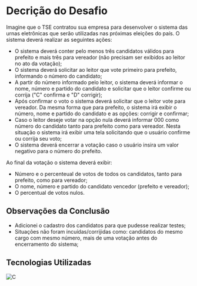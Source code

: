 # Decrição do Desafio
Imagine que o TSE contratou sua empresa para desenvolver o sistema das urnas eletrônicas que serão utilizadas nas próximas eleições do país. O sistema deverá realizar as seguintes ações:

- O sistema deverá conter pelo menos três candidatos válidos para prefeito e mais três para vereador (não precisam ser exibidos ao leitor no ato da votação);
- O sistema deverá solicitar ao leitor que vote primeiro para prefeito, informando o número do candidato;
- A partir do número informado pelo leitor, o sistema deverá informar o nome, número e partido do candidato e solicitar que o leitor confirme ou corrija ("C" confirma e "D" corrigir);
- Após confirmar o voto o sistema deverá solicitar que o leitor vote para vereador. Da mesma forma que para prefeito, o sistema irá exibir o número, nome e partido do candidato e as opções: corrigir e confirmar;
- Caso o leitor deseje votar na opção nula deverá informar 000 como número do candidato tanto para prefeito como para vereador. Nesta situação o sistema irá exibir uma tela solicitando que o usuário confirme ou corrija seu voto;
- O sistema deverá encerrar a votação caso o usuário insira um valor negativo para o número do prefeito.

Ao final da votação o sistema deverá exibir:
- Número e o percenteual de votos de todos os candidatos, tanto para prefeito, como para vereador;
- O nome, número e partido do candidato vencedor (prefeito e vereador);
- O percentual de votos nulos.

## Observações da Conclusão
- Adicionei o cadastro dos candidatos para que pudesse realizar testes;
- Situações não foram incuídas/corrijidas como: candidatos do mesmo cargo com mesmo número, mais de uma votação antes do encerramento do sistema;

## Tecnologias Utilizadas
![C](https://img.shields.io/badge/C-000?style=for-the-badge&logo=c)
